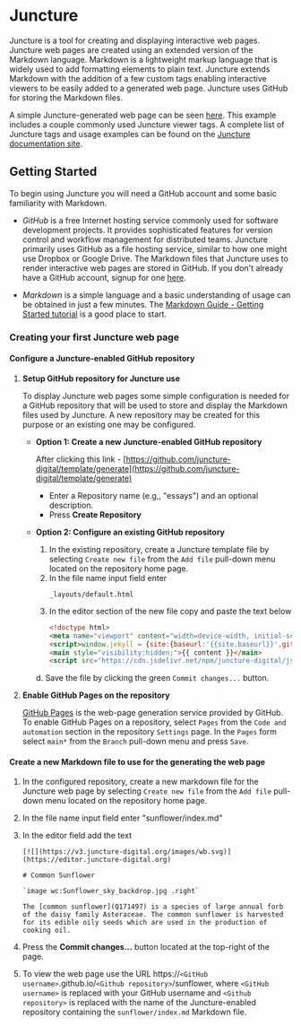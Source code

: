 # Juncture

Juncture is a tool for creating and displaying interactive web pages.  Juncture web pages are created using an extended version of the Markdown language.  Markdown is a lightweight markup language that is widely used to add formatting elements to plain text.  Juncture extends Markdown with the addition of a few custom tags enabling interactive viewers to be easily added to a generated web page.  Juncture uses GitHub for storing the Markdown files.

A simple Juncture-generated web page can be seen [here](https://rsnyder.github.io/juncture-template/simple-example).  This example includes a couple commonly used Juncture viewer tags.  A complete list of Juncture tags and usage examples can be found on the [Juncture documentation site](https://docs.juncture-digital.org).

## Getting Started

To begin using Juncture you will need a GitHub account and some basic familiarity with Markdown.

- *GitHub* is a free Internet hosting service commonly used for software development projects. It provides sophisticated features for version control and workflow management for distributed teams. Juncture primarily uses GitHub as a file hosting service, similar to how one might use Dropbox or Google Drive. The Markdown files that Juncture uses to render interactive web pages are stored in GitHub.  If you don't already have a GitHub account, signup for one [here](https://github.com/signup).

- *Markdown* is a simple language and a basic understanding of usage can be obtained in just a few minutes.  The [Markdown Guide - Getting Started tutorial](https://www.markdownguide.org/getting-started) is a good place to start.

### Creating your first Juncture web page

#### Configure a Juncture-enabled GitHub repository

1. **Setup GitHub repository for Juncture use**

    To display Juncture web pages some simple configuration is needed for a GitHub repository that will be used to store and display the Markdown files used by Juncture.  A new repository may be created for this purpose or an existing one may be configured.  

    - **Option 1:  Create a new Juncture-enabled GitHub repository**

        After clicking this link - [https://github.com/juncture-digital/template/generate](https://github.com/juncture-digital/template/generate)

        - Enter a Repository name (e.g,, "essays") and an optional description.
        - Press **Create Repository**

    - **Option 2:  Configure an existing GitHub repository**

        1. In the existing repository, create a Juncture template file by selecting `Create new file` from the `Add file` pull-down menu located on the repository home page.  
        2. In the file name input field enter
            ```
            _layouts/default.html
            ```
        3. In the editor section of the new file copy and paste the text below
            ```html
            <!doctype html>
            <meta name="viewport" content="width=device-width, initial-scale=1">
            <script>window.jekyll = {site:{baseurl:'{{site.baseurl}}',github:{owner_name:'{{site.github.owner_name}}',repository_name:'{{site.github.repository_name}}',source:{branch:'{{site.github.source.branch}}'}}},page:{path:'{{page.path}}',dir:'{{page.dir}}',name:'{{page.name}}'}}</script>
            <main style="visibility:hidden;">{{ content }}</main>
            <script src="https://cdn.jsdelivr.net/npm/juncture-digital/js/ghp.js" type="module"></script>
            ```
        d. Save the file by clicking the green `Commit changes...` button.

2. **Enable GitHub Pages on the repository**
    
    [GitHub Pages](https://pages.github.com/) is the web-page generation service provided by GitHub.  To enable GitHub Pages on a repository, select `Pages` from the `Code and automation` section in the repository `Settings` page.  In the `Pages` form select `main*` from the `Branch` pull-down menu and press `Save`.

#### Create a new Markdown file to use for the generating the web page

1. In the configured repository, create a new markdown file for the Juncture web page by selecting `Create new file` from the `Add file` pull-down menu located on the repository home page.  
2. In the file name input field enter "sunflower/index.md"
3. In the editor field add the text 
    ```
    [![](https://v3.juncture-digital.org/images/wb.svg)](https://editor.juncture-digital.org)

    # Common Sunflower

    `image wc:Sunflower_sky_backdrop.jpg .right`

    The [common sunflower](Q171497) is a species of large annual forb of the daisy family Asteraceae. The common sunflower is harvested for its edible oily seeds which are used in the production of cooking oil.
    ```
4. Press the **Commit changes...** button located at the top-right of the page.

5. To view the web page use the URL https://`<GitHub username>`.github.io/`<Github repository>`/sunflower, where `<GitHub username>` is replaced with your GitHub username and `<Github repository>` is replaced with the name of the Juncture-enabled repository containing the `sunflower/index.md` Markdown file.

